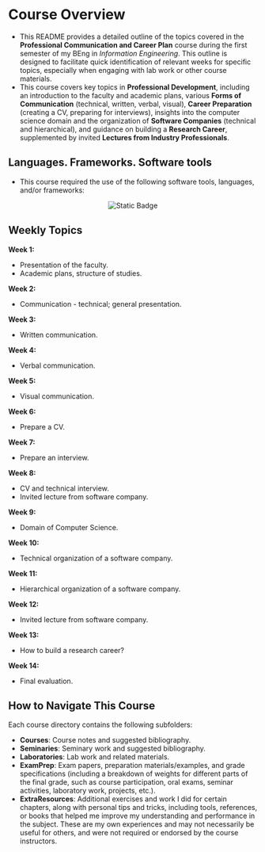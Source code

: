
# Course Overview

- This README provides a detailed outline of the topics covered in the **Professional Communication and Career Plan** course during the first semester of my BEng in _Information Engineering_. This outline is designed to facilitate quick identification of relevant weeks for specific topics, especially when engaging with lab work or other course materials.
- This course covers key topics in **Professional Development**, including an introduction to the faculty and academic plans, various **Forms of Communication** (technical, written, verbal, visual), **Career Preparation** (creating a CV, preparing for interviews), insights into the computer science domain and the organization of **Software Companies** (technical and hierarchical), and guidance on building a **Research Career**, supplemented by invited **Lectures from Industry Professionals**.

## Languages. Frameworks. Software tools

- This course required the use of the following software tools, languages, and/or frameworks:

<div align="center">
  
<p>
<img alt="Static Badge" src="https://img.shields.io/badge/MicrosoftTeams-%236264A7?style=for-the-badge&logo=microsoftteams&logoColor=white">
</p>
  
</div>

## Weekly Topics

**Week 1:** 
- Presentation of the faculty.
- Academic plans, structure of studies.

**Week 2:**
- Communication - technical; general presentation.

**Week 3:**
- Written communication.

**Week 4:**
- Verbal communication.

**Week 5:**
- Visual communication.

**Week 6:**
- Prepare a CV.

**Week 7:**
- Prepare an interview.

**Week 8:**
- CV and technical interview.
- Invited lecture from software company.

**Week 9:**
- Domain of Computer Science.

**Week 10:**
- Technical organization of a software company.

**Week 11:**
-  Hierarchical organization of a software company.

**Week 12:**
- Invited lecture from software company.

**Week 13:**
- How to build a research career?

**Week 14:**
- Final evaluation.

## How to Navigate This Course

Each course directory contains the following subfolders:

- **Courses**: Course notes and suggested bibliography.
- **Seminaries**: Seminary work and suggested bibliography.
- **Laboratories**: Lab work and related materials.
- **ExamPrep**: Exam papers, preparation materials/examples, and grade specifications (including a breakdown of weights for different parts of the final grade, such as course participation, oral exams, seminar activities, laboratory work, projects, etc.).
- **ExtraResources**: Additional exercises and work I did for certain chapters, along with personal tips and tricks, including tools, references, or books that helped me improve my understanding and performance in the subject. These are my own experiences and may not necessarily be useful for others, and were not required or endorsed by the course instructors.
